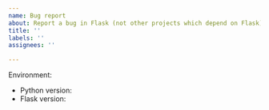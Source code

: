 ```yaml
---
name: Bug report
about: Report a bug in Flask (not other projects which depend on Flask)
title: ''
labels: ''
assignees: ''

---
```


<!--
This issue tracker is a tool to address bugs in Flask itself. Please use
GitHub Discussions or the Pallets Discord for questions about your own code.

Replace this comment with a clear outline of what the bug is.
-->

<!--
Describe how to replicate the bug.

Include a minimal reproducible example that demonstrates the bug.
Include the full traceback if there was an exception.
-->

<!--
Describe the expected behavior that should have happened but didn't.
-->

Environment:

- Python version:
- Flask version:
